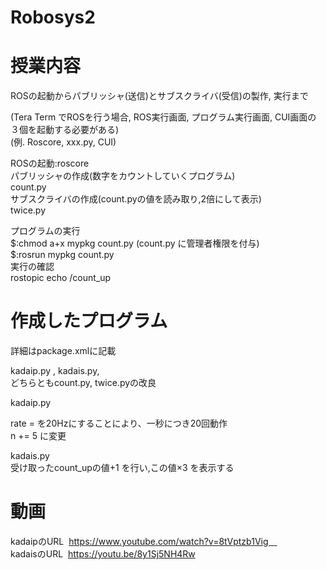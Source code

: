 # Robosys2<br>
# 授業内容<br>
ROSの起動からパブリッシャ(送信)とサブスクライバ(受信)の製作, 実行まで<br>

(Tera Term でROSを行う場合, ROS実行画面, プログラム実行画面, CUI画面の ３個を起動する必要がある)<br>
 (例. Roscore, xxx.py, CUI)<br>
 
ROSの起動:roscore<br>
パブリッシャの作成(数字をカウントしていくプログラム)<br>
count.py<br>
サブスクライバの作成(count.pyの値を読み取り,2倍にして表示)<br>
twice.py<br>

プログラムの実行<br>
$:chmod a+x mypkg count.py (count.py に管理者権限を付与)<br>
$:rosrun mypkg count.py<br>
実行の確認<br>
rostopic echo /count_up <br>





# 作成したプログラム<br>
詳細はpackage.xmlに記載<br>


kadaip.py , kadais.py,<br>
どちらともcount.py, twice.pyの改良<br>


kadaip.py<br>

rate = を20Hzにすることにより、一秒につき20回動作<br>
n += 5 に変更<br>

kadais.py<br>
受け取ったcount_upの値+1 を行い,この値×3 を表示する<br>
# 動画
kadaipのURL  https://www.youtube.com/watch?v=8tVptzb1Vig　<br>
kadaisのURL  https://youtu.be/8y1Sj5NH4Rw
